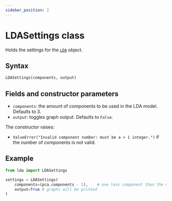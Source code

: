 ```yaml
---
sidebar_position: 2
---
```


# LDASettings class

Holds the settings for the [`LDA`](./lda.md) object.

## Syntax

```python
LDASettings(components, output)
```

## Fields and constructor parameters

- `components`: the amount of components to be used in the LDA model. Defaults to 3.
- `output`: toggles graph output. Defaults to `False`.

The constructor raises:
- `ValueError("Invalid component number: must be a > 1 integer.")` if the number of
  components is not valid.

## Example

```python
from lda import LDASettings

settings = LDASettings(
    components=(pca.components - 1),    # one less component than the number determined by PCA
    output=True # graphs will be printed
)
```